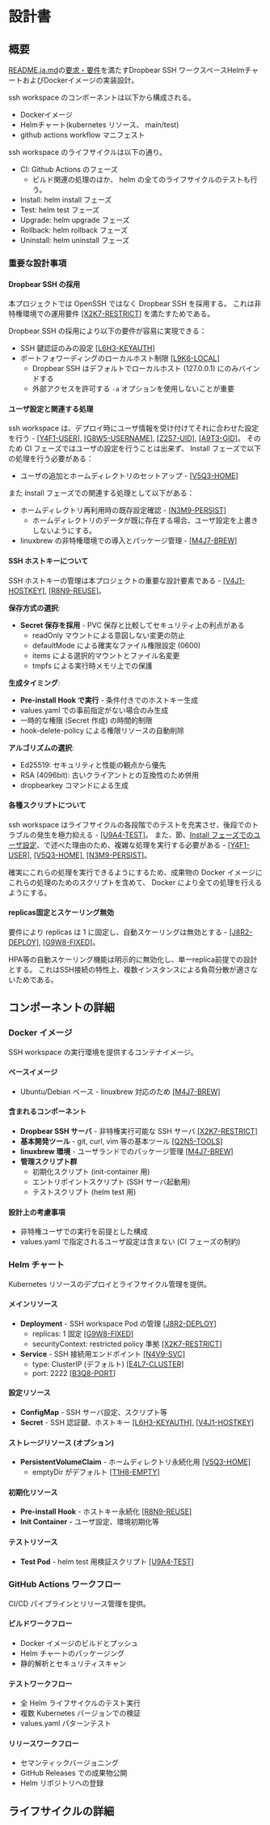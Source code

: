 # 設計書

## 概要

[README.ja.md](../README.ja.md)の[要求・要件](../README.ja.md#要求要件)を満たすDropbear SSH ワークスペースHelmチャートおよびDockerイメージの実装設計。

ssh workspace のコンポーネントは以下から構成される。

- Dockerイメージ
- Helmチャート(kubernetes リソース、 main/test)
- github actions workflow マニフェスト

ssh workspace のライフサイクルは以下の通り。

- CI: Github Actions のフェーズ
  - ビルド関連の処理のほか、 helm の全てのライフサイクルのテストも行う。
- Install: helm install フェーズ
- Test: helm test フェーズ
- Upgrade: helm upgrade フェーズ
- Rollback: helm rollback フェーズ
- Uninstall: helm uninstall フェーズ

### 重要な設計事項

#### Dropbear SSH の採用

本プロジェクトでは OpenSSH ではなく Dropbear SSH を採用する。
これは非特権環境での運用要件 [[X2K7-RESTRICT]](../README.ja.md#X2K7-RESTRICT) を満たすためである。

Dropbear SSH の採用により以下の要件が容易に実現できる：
- SSH 鍵認証のみの設定 [[L6H3-KEYAUTH]](../README.ja.md#L6H3-KEYAUTH)
- ポートフォワーディングのローカルホスト制限 [[L9K6-LOCAL]](../README.ja.md#L9K6-LOCAL)
  - Dropbear SSH はデフォルトでローカルホスト (127.0.0.1) にのみバインドする
  - 外部アクセスを許可する `-a` オプションを使用しないことが重要

#### ユーザ設定と関連する処理

ssh workspace は、デプロイ時にユーザ情報を受け付けてそれに合わせた設定を行う - [[Y4F1-USER]](../README.ja.md#Y4F1-USER), [[G8W5-USERNAME]](../README.ja.md#G8W5-USERNAME), [[Z2S7-UID]](../README.ja.md#Z2S7-UID), [[A9T3-GID]](../README.ja.md#A9T3-GID)。
そのため CI フェーズではユーザの設定を行うことは出来ず、 Install フェーズで以下の処理を行う必要がある：

- ユーザの追加とホームディレクトリのセットアップ - [[V5Q3-HOME]](../README.ja.md#V5Q3-HOME)

また Install フェーズでの関連する処理として以下がある：

- ホームディレクトリ再利用時の既存設定確認 - [[N3M9-PERSIST]](../README.ja.md#N3M9-PERSIST)
  - ホームディレクトリのデータが既に存在する場合、ユーザ設定を上書きしないようにする。
- linuxbrew の非特権環境での導入とパッケージ管理 - [[M4J7-BREW]](../README.ja.md#M4J7-BREW)

#### SSH ホストキーについて

SSH ホストキーの管理は本プロジェクトの重要な設計要素である - [[V4J1-HOSTKEY]](../README.ja.md#V4J1-HOSTKEY), [[R8N9-REUSE]](../README.ja.md#R8N9-REUSE)。

**保存方式の選択**:
- **Secret 保存を採用** - PVC 保存と比較してセキュリティ上の利点がある
  - readOnly マウントによる意図しない変更の防止
  - defaultMode による確実なファイル権限設定 (0600)
  - items による選択的マウントとファイル名変更
  - tmpfs による実行時メモリ上での保護

**生成タイミング**:
- **Pre-install Hook で実行** - 条件付きでのホストキー生成
- values.yaml での事前指定がない場合のみ生成
- 一時的な権限 (Secret 作成) の時間的制限
- hook-delete-policy による権限リソースの自動削除

**アルゴリズムの選択**:
- Ed25519: セキュリティと性能の観点から優先
- RSA (4096bit): 古いクライアントとの互換性のため併用
- dropbearkey コマンドによる生成

#### 各種スクリプトについて

ssh workspace はライフサイクルの各段階でのテストを充実させ、後段でのトラブルの発生を極力抑える - [[U9A4-TEST]](../README.ja.md#U9A4-TEST)。
また、節、[Install フェーズでのユーザ設定](#install-フェーズでのユーザ設定)、で述べた理由のため、複雑な処理を実行する必要がある - [[Y4F1-USER]](../README.ja.md#Y4F1-USER), [[V5Q3-HOME]](../README.ja.md#V5Q3-HOME), [[N3M9-PERSIST]](../README.ja.md#N3M9-PERSIST)。

確実にこれらの処理を実行できるようにするため、成果物の Docker イメージにこれらの処理のためのスクリプトを含めて、 Docker により全ての処理を行えるようにする。

#### replicas固定とスケーリング無効

要件により replicas は 1 に固定し、自動スケーリングは無効とする - [[J8R2-DEPLOY]](../README.ja.md#J8R2-DEPLOY), [[G9W8-FIXED]](../README.ja.md#G9W8-FIXED)。

HPA等の自動スケーリング機能は明示的に無効化し、単一replica前提での設計とする。
これはSSH接続の特性上、複数インスタンスによる負荷分散が適さないためである。

## コンポーネントの詳細

### Docker イメージ

SSH workspace の実行環境を提供するコンテナイメージ。

#### ベースイメージ
- Ubuntu/Debian ベース - linuxbrew 対応のため [[M4J7-BREW]](../README.ja.md#M4J7-BREW)

#### 含まれるコンポーネント
- **Dropbear SSH サーバ** - 非特権実行可能な SSH サーバ [[X2K7-RESTRICT]](../README.ja.md#X2K7-RESTRICT)
- **基本開発ツール** - git, curl, vim 等の基本ツール [[Q2N5-TOOLS]](../README.ja.md#Q2N5-TOOLS)
- **linuxbrew 環境** - ユーザランドでのパッケージ管理 [[M4J7-BREW]](../README.ja.md#M4J7-BREW)
- **管理スクリプト群**
  - 初期化スクリプト (init-container 用)
  - エントリポイントスクリプト (SSH サーバ起動用)
  - テストスクリプト (helm test 用)

#### 設計上の考慮事項
- 非特権ユーザでの実行を前提とした構成
- values.yaml で指定されるユーザ設定は含まない (CI フェーズの制約)

### Helm チャート

Kubernetes リソースのデプロイとライフサイクル管理を提供。

#### メインリソース
- **Deployment** - SSH workspace Pod の管理 [[J8R2-DEPLOY]](../README.ja.md#J8R2-DEPLOY)
  - replicas: 1 固定 [[G9W8-FIXED]](../README.ja.md#G9W8-FIXED)
  - securityContext: restricted policy 準拠 [[X2K7-RESTRICT]](../README.ja.md#X2K7-RESTRICT)
- **Service** - SSH 接続用エンドポイント [[N4V9-SVC]](../README.ja.md#N4V9-SVC)
  - type: ClusterIP (デフォルト) [[E4L7-CLUSTER]](../README.ja.md#E4L7-CLUSTER)
  - port: 2222 [[B3Q8-PORT]](../README.ja.md#B3Q8-PORT)

#### 設定リソース
- **ConfigMap** - SSH サーバ設定、スクリプト等
- **Secret** - SSH 認証鍵、ホストキー [[L6H3-KEYAUTH]](../README.ja.md#L6H3-KEYAUTH), [[V4J1-HOSTKEY]](../README.ja.md#V4J1-HOSTKEY)

#### ストレージリソース (オプション)
- **PersistentVolumeClaim** - ホームディレクトリ永続化用 [[V5Q3-HOME]](../README.ja.md#V5Q3-HOME)
  - emptyDir がデフォルト [[T1H8-EMPTY]](../README.ja.md#T1H8-EMPTY)

#### 初期化リソース
- **Pre-install Hook** - ホストキー永続化 [[R8N9-REUSE]](../README.ja.md#R8N9-REUSE)
- **Init Container** - ユーザ設定、環境初期化等

#### テストリソース
- **Test Pod** - helm test 用検証スクリプト [[U9A4-TEST]](../README.ja.md#U9A4-TEST)

### GitHub Actions ワークフロー

CI/CD パイプラインとリリース管理を提供。

#### ビルドワークフロー
- Docker イメージのビルドとプッシュ
- Helm チャートのパッケージング
- 静的解析とセキュリティスキャン

#### テストワークフロー
- 全 Helm ライフサイクルのテスト実行
- 複数 Kubernetes バージョンでの検証
- values.yaml パターンテスト

#### リリースワークフロー
- セマンティックバージョニング
- GitHub Releases での成果物公開
- Helm リポジトリへの登録

## ライフサイクルの詳細
